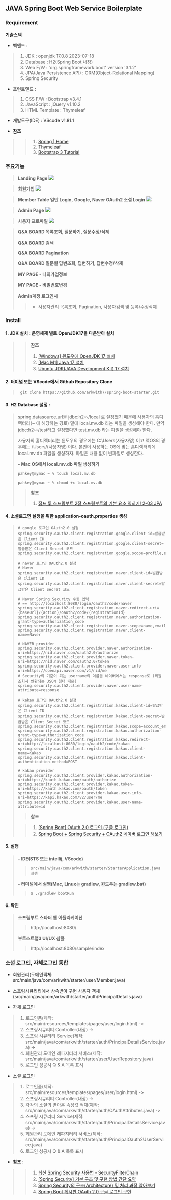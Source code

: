 ## JAVA Spring Boot Web Service Boilerplate
### Requirement
**기술스택**
- 백엔드 : 
>1. JDK : openjdk 17.0.8 2023-07-18
>2. Database : H2(Spring Boot 내장)
>3. Web F/W : 'org.springframework.boot' version '3.1.2'
>4. JPA(Java Persistence API) : ORM(Object-Relational Mapping)
>5. Spring Security

- 프런트엔드 :
>1. CSS F/W : Bootstrap v3.4.1
>2. JavaScript : jQuery v1.10.2
>3. HTML Template : Thymeleaf

- 개발도구(IDE) : VScode v1.81.1

- **참조**
>>1. [Spring | Home](https://spring.io/)
>>1. [Thymeleaf](https://www.thymeleaf.org/)
>>1. [Bootstrap 3 Tutorial](https://www.w3schools.com/bootstrap/default.asp)

### 주요기능
> **Landing Page**
>![](images/landingPage.png)
>

> **회원가입**
>![](images/signup.png)
>

> **Member Table 일반 Login,**
> **Google, Naver OAuth2 소셜 Login**
>![](images/login.png)
>

> **Admin Page**
>![](images/adminPage.png)
>

> **사용자 프로파일**
>![](images/profile.png)
>

> **Q&A BOARD 목록조회, 질문하기, 질문수정/삭제**
>
>
> **Q&A BOARD 검색**
>
>
> **Q&A BOARD Pagination**
>
>
> **Q&A BOARD 질문별 답변조회, 딥변하기, 답변수정/삭제**
>
>
> **MY PAGE - 니의가입정보**
>
>
> **MY PAGE - 비밀번호변경**
>
>
> **Admin계정 로그인시**
>> - 사용자관리 목록조회, Pagination, 사용자검색 및 등록/수정삭제 
>

### Install
#### 1. JDK 설치 : 운영체제 별로 OpenJDK17을 다운받아 설치
>> **참조**
>>
>> 1. [[Windows] 윈도우에 OpenJDK 17 설치](https://jiurinie.tistory.com/131)
>> 1. [[Mac M1] Java 17 설치](https://velog.io/@may_yun/Mac-M1-Java-17-%EC%84%A4%EC%B9%98)
>> 1. [Ubuntu JDK(JAVA Development Kit) 17 설치](https://languagestory.tistory.com/154)
>>

#### 2. 터미널 또는 VScode에서 Github Repository Clone
> ``` 
>  git clone https://github.com/arkwith7/spring-boot-starter.git
> ```
#### 3. H2 Database 설정 :
> spring.datasource.url을 jdbc:h2:~/local 로 설정했기 때문에 사용자의 홈디렉터리(~ 에 해당하는 경로) 밑에
> local.mv.db 라는 파일을 생성해야 한다. 만약 jdbc:h2:~/test라고 설정했다면 test.mv.db 라는 파일을 생성해야 한다.
>
> 사용자의 홈디렉터리는 윈도우의 경우에는 C:\Users\(사용자명) 이고 맥OS의 경우에는 /Users/(사용자명) 이다. 본인이 사용하는 OS에 맞는 홈디렉터리에 local.mv.db 파일을 생성하자. 파일은 내용 없이 빈파일로 생성한다.
>
> **- Mac OS에서 local.mv.db 파일 생성하기**
>
> ```
> pahkey@mymac ~ % touch local.mv.db
> ```
>
> ```
> pahkey@mymac ~ % chmod +x local.mv.db
> ```
>
>>**참조**
>>
>> 1. [점프 투 스프링부트 2장 스프링부트의 기본 요소 익히기! 2-03 JPA](https://wikidocs.net/161164)
>>

#### 4. 소셜로그인 설정을 위한 application-oauth.properties 생성
>```
># google 로그인 OAuth2.0 설정
>spring.security.oauth2.client.registration.google.client-id=발급받은 Client ID
>spring.security.oauth2.client.registration.google.client-secret=발급받은 Client Secret 코드
>spring.security.oauth2.client.registration.google.scope=profile,email
>
># naver 로그인 OAuth2.0 설정
># Naver
>spring.security.oauth2.client.registration.naver.client-id=발급받은 Client ID
>spring.security.oauth2.client.registration.naver.client-secret=발급받은 Client Secret 코드
>
># Naver Spring Security 수동 입력
># == http://localhost:8080/login/oauth2/code/naver
>spring.security.oauth2.client.registration.naver.redirect-uri={baseUrl}/{action}/oauth2/code/{registrationId}
>spring.security.oauth2.client.registration.naver.authorization-grant-type=authorization_code
>spring.security.oauth2.client.registration.naver.scope=name,email,nickname
>spring.security.oauth2.client.registration.naver.client-name=Naver
> 
># NAVER provider
>spring.security.oauth2.client.provider.naver.authorization-uri=https://nid.naver.com/oauth2.0/authorize
>spring.security.oauth2.client.provider.naver.token-uri=https://nid.naver.com/oauth2.0/token
>spring.security.oauth2.client.provider.naver.user-info-uri=https://openapi.naver.com/v1/nid/me
># Security의 기준이 되는 username의 이름을 네이버에서는 response로 (회원 조회시 반환되는 JSON 형태 때문)
>spring.security.oauth2.client.provider.naver.user-name-attribute=response
>
># kakao 로그인 OAuth2.0 설정
>spring.security.oauth2.client.registration.kakao.client-id=발급받은 Client ID
>spring.security.oauth2.client.registration.kakao.client-secret=발급받은 Client Secret 코드
>spring.security.oauth2.client.registration.kakao.scope=account_email,profile_nickname
>spring.security.oauth2.client.registration.kakao.authorization-grant-type=authorization_code
>spring.security.oauth2.client.registration.kakao.redirect-uri=http://localhost:8080/login/oauth2/code/kakao
>spring.security.oauth2.client.registration.kakao.client-name=Kakao
>spring.security.oauth2.client.registration.kakao.client-authentication-method=POST
>
># kakao provider
>spring.security.oauth2.client.provider.kakao.authorization-uri=https://kauth.kakao.com/oauth/authorize
>spring.security.oauth2.client.provider.kakao.token-uri=https://kauth.kakao.com/oauth/token
>spring.security.oauth2.client.provider.kakao.user-info-uri=https://kapi.kakao.com/v2/user/me
>spring.security.oauth2.client.provider.kakao.user-name-attribute=id
>
>```
>> **참조**
>
>> 1. [[Spring Boot] OAuth 2.0 로그인 (구글 로그인)](https://chb2005.tistory.com/182)
>> 2. [Spring Boot + Spring Security + OAuth2 네이버 로그인 해보기](https://velog.io/@mardi2020/Spring-Boot-Spring-Security-OAuth2-%EB%84%A4%EC%9D%B4%EB%B2%84-%EB%A1%9C%EA%B7%B8%EC%9D%B8-%ED%95%B4%EB%B3%B4%EA%B8%B0)
>>

#### 5. 실행
>**- IDE(STS 또는 intellij, VScode)**
>>```
>>src/main/java/com/arkwith/starter/StarterApplication.java 실행
>>```
>**- 터미널에서 실행(Mac, Linux는 gradlew, 윈도우는 gradlew.bat)**
>>```
>> $ ./gradlew bootRun
>>```

#### 6. 확인
>**스프링부트 스타터 웹 어플리케이션**
>> http://localhost:8080/
>>
>**부트스트랩3 UI/UX 샴플**
>> http://localhost:8080/sample/index

### 소셜 로그인, 자체로그인 통합
- 회원관리(도메인객체: src/main/java/com/arkwith/starter/user/Member.java)
- 스프링시큐리티에서 상속받아 구현 사용자 객체(src/main/java/com/arkwith/starter/auth/PrincipalDetails.java)

- 자체 로그인
>1. 로그인폼(제작: src/main/resources/templates/pages/user/login.html) -> 
>2. 스프링시큐리티 Controller(내장) -> 
>3. 스프링 시큐리티 Service(제작: src/main/java/com/arkwith/starter/auth/PrincipalDetailsService.java)  ->
>4. 회원관리 도메인 레파지터리 서비스(제작: src/main/java/com/arkwith/starter/user/UserRepository.java)
>5. 로그인 성공시 Q & A 목록 표시

- 소셜 로그인
>1. 로그인폼(제작: src/main/resources/templates/pages/user/login.html) -> 
>2. 스프링시큐리티 Controller(내장) -> 
>3. 각각의 소셜의 받아온 속성값 적재(제작: src/main/java/com/arkwith/starter/auth/OAuthAttributes.java) ->
>4. 스프링 시큐리티 Service(제작: src/main/java/com/arkwith/starter/auth/PrincipalDetailsService.java)  ->
>5. 회원관리 도메인 레파지터리 서비스(제작: src/main/java/com/arkwith/starter/auth/PrincipalOauth2UserService.java)
>6. 로그인 성공시 Q & A 목록 표시

- **참조** :
>>1. [최신 Spring Security 사용법 - SecurityFilterChain](https://samori.tistory.com/64)
>>2. [[Spring Security] 기본 구조 및 구현 방법 간단 요약](https://to-moneyking.tistory.com/78)
>>3. [Spring Security의 구조(Architecture) 및 처리 과정 알아보기](https://dev-coco.tistory.com/174)
>>3. [Spring Boot 게시판 OAuth 2.0 구글 로그인 구현](https://dev-coco.tistory.com/128)